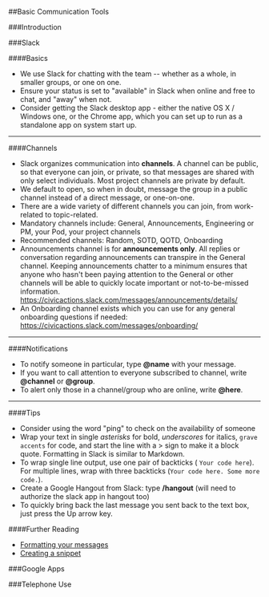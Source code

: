 ##Basic Communication Tools

###Introduction

###<a name="slack"></a>Slack

####Basics
* We use Slack for chatting with the team -- whether as a whole, in smaller groups, or one on one.
* Ensure your status is set to "available" in Slack when online and free to chat, and "away" when not.
* Consider getting the Slack desktop app - either the native OS X / Windows one, or the Chrome app, which you can set up to run as a standalone app on system start up.

---

####Channels
* Slack organizes communication into **channels**. A channel can be public, so that everyone can join, or private, so that messages are shared with only select individuals. Most project channels are private by default.
* We default to open, so when in doubt, message the group in a public channel instead of a direct message, or one-on-one.
* There are a wide variety of different channels you can join, from work-related to topic-related.
* Mandatory channels include: General, Announcements, Engineering or PM, your Pod, your project channels
* Recommended channels: Random, SOTD, QOTD, Onboarding
* Announcements channel is for **announcements only**. All replies or conversation regarding announcements can transpire in the General channel. Keeping announcements chatter to a minimum ensures that anyone who hasn't been paying attention to the General or other channels will be able to quickly locate important or not-to-be-missed information. https://civicactions.slack.com/messages/announcements/details/
* An Onboarding channel exists which you can use for any general onboarding questions if needed: https://civicactions.slack.com/messages/onboarding/

---

####Notifications
* To notify someone in particular, type **@name** with your message.
* If you want to call attention to everyone subscribed to channel, write **@channel** or **@group**.
* To alert only those in a channel/group who are online, write **@here**.

---

####Tips
* Consider using the word "ping" to check on the availability of someone
* Wrap your text in single *asterisks* for bold, _underscores_ for italics, `grave accents` for code, and start the line with a > sign to make it a block quote. Formatting in Slack is similar to Markdown.
* To wrap single line output, use one pair of backticks ( `Your code here`). For multiple lines, wrap with three backticks (```Your code here. Some more code.```).
* Create a Google Hangout from Slack: type **/hangout** (will need to authorize the slack app in hangout too)
* To quickly bring back the last message you sent back to the text box, just press the Up arrow key.


####Further Reading
* [Formatting your messages](https://slack.zendesk.com/hc/en-us/articles/202288908-Formatting-your-message)
* [Creating a snippet](https://slack.zendesk.com/hc/en-us/articles/204145658-Creating-a-Snippet)


###<a name="google-apps"></a>Google Apps

###<a name="telephone-use"></a>Telephone Use
